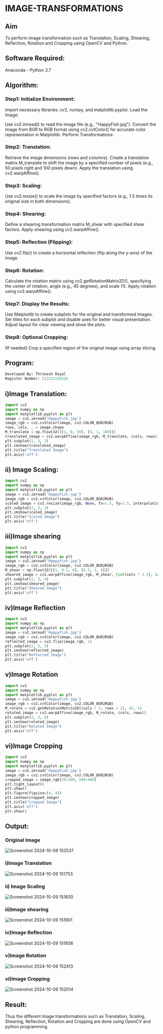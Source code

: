 # IMAGE-TRANSFORMATIONS


## Aim
To perform image transformation such as Translation, Scaling, Shearing, Reflection, Rotation and Cropping using OpenCV and Python.

## Software Required:
Anaconda - Python 3.7

## Algorithm:
### Step1: Initialize Environment:

Import necessary libraries: cv2, numpy, and matplotlib.pyplot.
Load the Image:

Use cv2.imread() to read the image file (e.g., "HappyFish.jpg").
Convert the image from BGR to RGB format using cv2.cvtColor() for accurate color representation in Matplotlib.
Perform Transformations:

### Step2: Translation:

Retrieve the image dimensions (rows and columns).
Create a translation matrix M_translate to shift the image by a specified number of pixels (e.g., 50 pixels right and 100 pixels down).
Apply the translation using cv2.warpAffine().
### Step3: Scaling:

Use cv2.resize() to scale the image by specified factors (e.g., 1.5 times its original size in both dimensions).
### Step4: Shearing:

Define a shearing transformation matrix M_shear with specified shear factors.
Apply shearing using cv2.warpAffine().
### Step5: Reflection (Flipping):

Use cv2.flip() to create a horizontal reflection (flip along the y-axis) of the image.
### Step6: Rotation:

Calculate the rotation matrix using cv2.getRotationMatrix2D(), specifying the center of rotation, angle (e.g., 45 degrees), and scale (1).
Apply rotation using cv2.warpAffine().
### Step7: Display the Results:

Use Matplotlib to create subplots for the original and transformed images.
Set titles for each subplot and disable axes for better visual presentation.
Adjust layout for clear viewing and show the plots.
### Step8: Optional Cropping:

(If needed) Crop a specified region of the original image using array slicing.
## Program:
```python
Developed By: Thrinesh Royal
Register Number: 212223230226
```
## i)Image Translation:

```python
import cv2
import numpy as np
import matplotlib.pyplot as plt
image = cv2.imread('HappyFish.jpg')
image_rgb = cv2.cvtColor(image, cv2.COLOR_BGR2RGB)  
rows, cols, _ = image.shape
M_translate = np.float32([[1, 0, 50], [0, 1, 100]])  
translated_image = cv2.warpAffine(image_rgb, M_translate, (cols, rows))
plt.subplot(2, 3, 2)
plt.imshow(translated_image)
plt.title("Translated Image")
plt.axis('off')
```
## ii) Image Scaling:
```python
import cv2
import numpy as np
import matplotlib.pyplot as plt
image = cv2.imread('HappyFish.jpg')
image_rgb = cv2.cvtColor(image, cv2.COLOR_BGR2RGB)
scaled_image = cv2.resize(image_rgb, None, fx=1.5, fy=1.5, interpolation=cv2.INTER_LINEAR)
plt.subplot(2, 3, 3)
plt.imshow(scaled_image)
plt.title("Scaled Image")
plt.axis('off')
```

## iii)Image shearing
```python
import cv2
import numpy as np
import matplotlib.pyplot as plt
image = cv2.imread('HappyFish.jpg')
image_rgb = cv2.cvtColor(image, cv2.COLOR_BGR2RGB)
M_shear = np.float32([[1, 0.5, 0], [0.5, 1, 0]])  
sheared_image = cv2.warpAffine(image_rgb, M_shear, (int(cols * 1.5), int(rows * 1.5)))
plt.subplot(2, 3, 4)
plt.imshow(sheared_image)
plt.title("Sheared Image")
plt.axis('off')
```


## iv)Image Reflection
```python
import cv2
import numpy as np
import matplotlib.pyplot as plt
image = cv2.imread('HappyFish.jpg')
image_rgb = cv2.cvtColor(image, cv2.COLOR_BGR2RGB)
reflected_image = cv2.flip(image_rgb, 1)
plt.subplot(2, 3, 5)
plt.imshow(reflected_image)
plt.title("Reflected Image")
plt.axis('off')
```
## v)Image Rotation
```python
import cv2
import numpy as np
import matplotlib.pyplot as plt
image = cv2.imread('HappyFish.jpg')
image_rgb = cv2.cvtColor(image, cv2.COLOR_BGR2RGB)
M_rotate = cv2.getRotationMatrix2D((cols / 2, rows / 2), 45, 1)  
rotated_image = cv2.warpAffine(image_rgb, M_rotate, (cols, rows))
plt.subplot(2, 3, 6)
plt.imshow(rotated_image)
plt.title("Rotated Image")
plt.axis('off')
```

## vi)Image Cropping
```python
import cv2
import numpy as np
import matplotlib.pyplot as plt
image = cv2.imread('HappyFish.jpg')
image_rgb = cv2.cvtColor(image, cv2.COLOR_BGR2RGB)
cropped_image = image_rgb[50:300, 100:400]
plt.tight_layout()
plt.show()
plt.figure(figsize=(4, 4))
plt.imshow(cropped_image)
plt.title("Cropped Image")
plt.axis('off')
plt.show()
```

## Output:
### Original Image
![Screenshot 2024-10-09 152537](https://github.com/user-attachments/assets/64538b90-2365-412a-8214-49aaa4df6375)


### i)Image Translation
![Screenshot 2024-10-09 151753](https://github.com/user-attachments/assets/ecf40495-1cda-4142-ac8c-2c9eb9d2d197)


### ii) Image Scaling
![Screenshot 2024-10-09 151830](https://github.com/user-attachments/assets/62c71170-9200-484c-9345-6a097370b9d5)

### iii)Image shearing
![Screenshot 2024-10-09 151901](https://github.com/user-attachments/assets/cef039f2-ab33-4c5a-aa25-6f8167b90250)

### iv)Image Reflection
![Screenshot 2024-10-09 151936](https://github.com/user-attachments/assets/dd447896-bc2a-4446-9d93-a5258a563d76)

### v)Image Rotation
![Screenshot 2024-10-09 152413](https://github.com/user-attachments/assets/6017be19-34e5-4113-92be-737e6a412d4c)

### vi)Image Cropping
![Screenshot 2024-10-09 152014](https://github.com/user-attachments/assets/bcdc8416-86d1-447f-a9fd-253f5455eb0a)

## Result: 

Thus the different image transformations such as Translation, Scaling, Shearing, Reflection, Rotation and Cropping are done using OpenCV and python programming.
